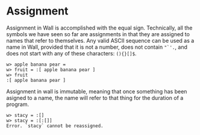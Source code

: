 # Assignment

Assignment in Wall is accomplished with the equal sign.  Technically, all the symbols we have seen so far are assignments in that they are assigned to names that refer to themselves.  Any valid ASCII sequence can be used as a name in Wall, provided that it is not a number, does not contain ```"`'.```, and does not start with any of these characters: `(){}[]$`.

```
w> apple banana pear =
w> fruit = :[ apple banana pear ]
w> fruit
:[ apple banana pear ]
```

Assignment in wall is immutable, meaning that once something has been asigned to a name, the name will refer to that thing for the duration of a program.

```
w> stacy = :[]
w> stacy = :[:[]]
Error. `stacy` cannot be reassigned.
```